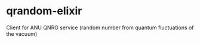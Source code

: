 # qrandom-elixir
Client for ANU QNRG service (random number from quantum fluctuations of the vacuum)
